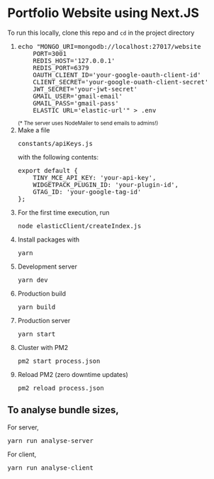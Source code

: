 # Portfolio Website using Next.JS

To run this locally, clone this repo and `cd` in the project directory

<ol>
    <li>
    <pre>echo "MONGO_URI=mongodb://localhost:27017/website
    PORT=3001
    REDIS_HOST='127.0.0.1'
    REDIS_PORT=6379
    OAUTH_CLIENT_ID='your-google-oauth-client-id'
    CLIENT_SECRET='your-google-ouath-client-secret'
    JWT_SECRET='your-jwt-secret'
    GMAIL_USER='gmail-email'
    GMAIL_PASS='gmail-pass'
    ELASTIC_URL='elastic-url'" > .env</pre>
    <small>(* The server uses NodeMailer to send emails to admins!)</small>
    </li>
    <li>
        Make a file <pre>constants/apiKeys.js</pre> with the following contents:
        <pre>export default {
    TINY_MCE_API_KEY: 'your-api-key',
    WIDGETPACK_PLUGIN_ID: 'your-plugin-id',
    GTAG_ID: 'your-google-tag-id'
};</pre>
    </li>
    <li>For the first time execution, run <pre>node elasticClient/createIndex.js</pre></li>
    <li>
    Install packages with
    <pre>yarn</pre>
    </li>
    <li>
    Development server 
    <pre>yarn dev</pre>
    </li>
    <li>
    Production build
    <pre>yarn build</pre>
    </li>
    <li>
    Production server
    <pre>yarn start</pre>
    </li>
    <li>
    Cluster with PM2
    <pre>pm2 start process.json</pre>
    </li>
    <li>
    Reload PM2 (zero downtime updates)
    <pre>pm2 reload process.json</pre>
    </li>
</ol>

## To analyse bundle sizes,
For server,
<pre>yarn run analyse-server</pre>
For client,
<pre>yarn run analyse-client</pre>
